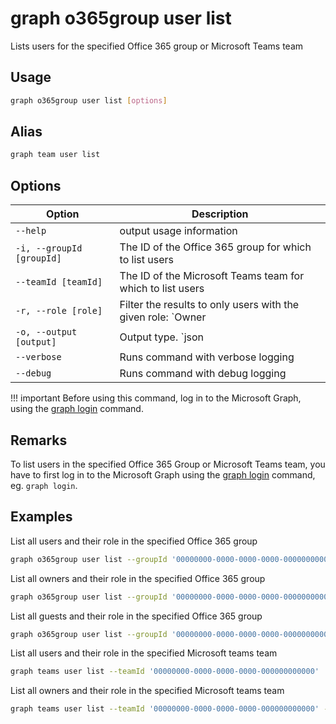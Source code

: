 # graph o365group user list

Lists users for the specified Office 365 group or Microsoft Teams team

## Usage

```sh
graph o365group user list [options]
```

## Alias

```sh
graph team user list
```

## Options

Option|Description
------|-----------
`--help`|output usage information
`-i, --groupId [groupId]`|The ID of the Office 365 group for which to list users
`--teamId [teamId]`|The ID of the Microsoft Teams team for which to list users
`-r, --role [role]`|Filter the results to only users with the given role: `Owner|Member|Guest`
`-o, --output [output]`|Output type. `json|text`. Default `text`
`--verbose`|Runs command with verbose logging
`--debug`|Runs command with debug logging

!!! important
    Before using this command, log in to the Microsoft Graph, using the [graph login](../login.md) command.

## Remarks

To list users in the specified Office 365 Group or Microsoft Teams team, you have to first log in to the Microsoft Graph using the [graph login](../login.md) command, eg. `graph login`.

## Examples

List all users and their role in the specified Office 365 group

```sh
graph o365group user list --groupId '00000000-0000-0000-0000-000000000000'
```

List all owners and their role in the specified Office 365 group

```sh
graph o365group user list --groupId '00000000-0000-0000-0000-000000000000' --role Owner
```

 List all guests and their role in the specified Office 365 group

```sh
graph o365group user list --groupId '00000000-0000-0000-0000-000000000000' --role Guest
```

List all users and their role in the specified Microsoft teams team

```sh
graph teams user list --teamId '00000000-0000-0000-0000-000000000000'
```

List all owners and their role in the specified Microsoft teams team

```sh
graph teams user list --teamId '00000000-0000-0000-0000-000000000000' --role Owner
```